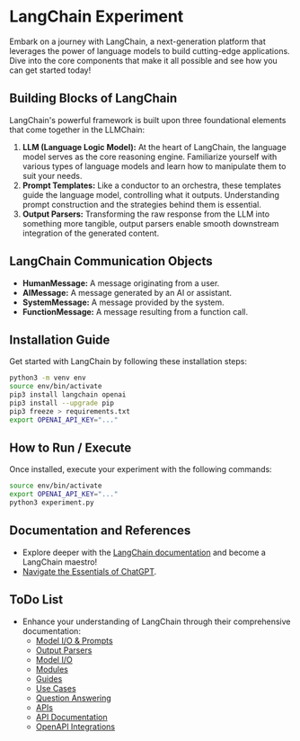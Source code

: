 # LangChain Experiment

Embark on a journey with LangChain, a next-generation platform that leverages the power of language models to build cutting-edge applications. Dive into the core components that make it all possible and see how you can get started today!

## Building Blocks of LangChain

LangChain's powerful framework is built upon three foundational elements that come together in the LLMChain:

1. **LLM (Language Logic Model):** At the heart of LangChain, the language model serves as the core reasoning engine. Familiarize yourself with various types of language models and learn how to manipulate them to suit your needs.
2. **Prompt Templates:** Like a conductor to an orchestra, these templates guide the language model, controlling what it outputs. Understanding prompt construction and the strategies behind them is essential.
3. **Output Parsers:** Transforming the raw response from the LLM into something more tangible, output parsers enable smooth downstream integration of the generated content.

## LangChain Communication Objects

- **HumanMessage:** A message originating from a user.
- **AIMessage:** A message generated by an AI or assistant.
- **SystemMessage:** A message provided by the system.
- **FunctionMessage:** A message resulting from a function call.

## Installation Guide

Get started with LangChain by following these installation steps:

```zsh
python3 -m venv env
source env/bin/activate
pip3 install langchain openai
pip3 install --upgrade pip
pip3 freeze > requirements.txt
export OPENAI_API_KEY="..."
```

## How to Run / Execute

Once installed, execute your experiment with the following commands:

```zsh
source env/bin/activate
export OPENAI_API_KEY="..."
python3 experiment.py
```

## Documentation and References

- Explore deeper with the [LangChain documentation](https://python.langchain.com/docs) and become a LangChain maestro!
- [Navigate the Essentials of ChatGPT](https://elmerthomas.vercel.app/getting-started/openai/chatgpt).

## ToDo List

- Enhance your understanding of LangChain through their comprehensive documentation:
    - [Model I/O & Prompts](https://python.langchain.com/docs/modules/model_io/prompts)
    - [Output Parsers](https://python.langchain.com/docs/modules/model_io/output_parsers)
    - [Model I/O](https://python.langchain.com/docs/modules/model_io)
    - [Modules](https://python.langchain.com/docs/modules)
    - [Guides](https://python.langchain.com/docs/guides)
    - [Use Cases](https://python.langchain.com/docs/use_cases)
    - [Question Answering](https://python.langchain.com/docs/use_cases/question_answering)
    - [APIs](https://python.langchain.com/docs/use_cases/apis)
    - [API Documentation](https://python.langchain.com/docs/use_cases/apis/api.html)
    - [OpenAPI Integrations](https://python.langchain.com/docs/integrations/toolkits/openapi.html)